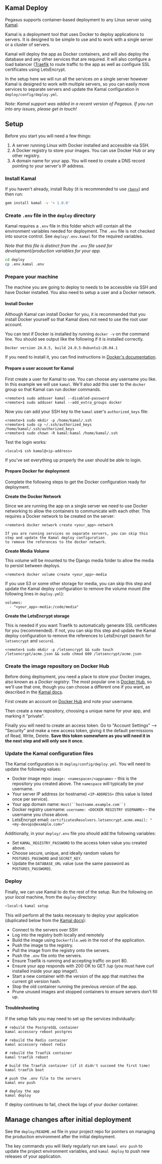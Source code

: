 ## Kamal Deploy

Pegasus supports container-based deployment to any Linux server using [Kamal](https://kamal-deploy.org/).

Kamal is a deployment tool that uses Docker to deploy applications to servers. It is designed to be simple to use
and to work with a single server or a cluster of servers.

Kamal will deploy the app as Docker containers, and will also deploy the database and any other services that are
required. It will also configure a load balancer ([Traefik](https://traefik.io/) to route traffic to the app
as well as configure SSL certificates using LetsEncrypt.

In the setup here we will run all the services on a single server however Kamal is designed to work with multiple servers,
so you can easily move services to separate servers and update the Kamal configuration in `deploy/config/deploy.yml`.

*Note: Kamal support was added in a recent version of Pegasus. If you run into any issues, please get in touch!*

## Setup

Before you start you will need a few things:

1. A server running Linux with Docker installed and accessible via SSH.
2. A Docker registry to store your images. You can use Docker Hub or any other registry.
3. A domain name for your app. You will need to create a DNS record pointing to your server's IP address.

### Install Kamal

If you haven't already, install Ruby (it is recommended to use [`rbenv`](https://github.com/rbenv/rbenv))
and then run:

```bash
gem install kamal -v '> 1.0.0'
```

### Create `.env` file in the `deploy` directory

Kamal requires a `.env` file in this folder which will contain all the environment variables needed for deployment.
The `.env` file is not checked into source control. See `deploy/.env.kamal` for the required variables.

*Note that this file is distinct from the `.env` file used for development/production variables for your app.*

```bash
cd deploy
cp .env.kamal .env
```

### Prepare your machine

The machine you are going to deploy to needs to be accessible via SSH and have Docker installed.
You also need to setup a user and a Docker network.

#### Install Docker

Although Kamal can install Docker for you, it is recommended that you install Docker yourself
so that Kamal does not need to use the root user account.

You can test if Docker is installed by running `docker -v` on the command line. You should see output like
the following if it is installed correctly.

```
Docker version 24.0.5, build 24.0.5-0ubuntu1~20.04.1
```

If you need to install it, you can find instructions in [Docker's documentation](https://docs.docker.com/engine/install/).

#### Prepare a user account for Kamal

First create a user for Kamal to use.
You can choose any username you like. In this example we will use `kamal`.
We'll also add this user to the `docker` group so that Kamal can run docker commands.

```shell
<remote>$ sudo adduser kamal --disabled-password
<remote>$ sudo adduser kamal --add_extra_groups docker
```

Now you can add your SSH key to the `kamal` user's `authorized_keys` file:

```shell
<remote>$ sudo mkdir -p /home/kamal/.ssh
<remote>$ sudo cp ~/.ssh/authorized_keys /home/kamal/.ssh/authorized_keys
<remote>$ sudo chown -R kamal:kamal /home/kamal/.ssh
```

Test the login works:

```shell
<local>$ ssh kamal@<ip-address>
```

If you've set everything up properly the user should be able to login.

#### Prepare Docker for deployment

Complete the following steps to get the Docker configuration ready for deployment. 

**Create the Docker Network**

Since we are running the app on a single server we need to use Docker networking to allow the containers to communicate
with each other. This requires a Docker network to be created on the server:

```shell
<remote>$ docker network create <your_app>-network
```
   
    If you are running services on separate servers, you can skip this step and update the Kamal deploy configuration
    to remove the references to the docker network.

**Create Media Volume**

This volume will be mounted to the Django media folder to allow the media to persist between deploys.

```shell
<remote>$ docker volume create <your_app>-media
```

If you use S3 or some other storage for media, you can skip this step and update the Kamal
deploy configuration to remove the volume mount (the following lines in `deploy.yml`):

```
volumes:
  - "<your_app>-media:/code/media"
```

**Create the LetsEncrypt storage**

This is needed if you want Traefik to automatically generate SSL certificates for you (recommended). If not, you can skip
    this step and update the Kamal deploy configuration to remove the references to LetsEncrypt
    (search for `letsencrypt` and `secure`).

```shell
<remote>$ sudo mkdir -p /letsencrypt && sudo touch /letsencrypt/acme.json && sudo chmod 600 /letsencrypt/acme.json
```

### Create the image repository on Docker Hub

Before doing deployment, you need a place to store your Docker images, also known as a *Docker registry*.
The most popular one is [Docker Hub](https://hub.docker.com/), so we'll use that one, though
you can choose a different one if you want, as described in the [Kamal docs](https://kamal-deploy.org/docs/configuration).

First create an account on [Docker Hub](https://hub.docker.com/) and note your username.

Then create a new repository, choosing a unique name for your app, and marking it "private".

Finally you will need to create an access token. Go to "Account Settings" --> "Security" and make a new access token,
giving it the default permissions of Read, Write, Delete.
**Save this token somewhere as you will need it in the next step and will only see it once.**

### Update the Kamal configuration files

The Kamal configuration is in `deploy/config/deploy.yml`.
You will need to update the following values:

* Docker image repo: `image: <namespace>/<appname>` - this is the repository you created above.
  The `namespace` will typically be your username.
* Your server IP address (or hostname) `<IP-ADDRESS>` (this value is listed once per service).
* Your app domain name: `Host(``hostname.example.com``)`
* Docker registry username: `username: <DOCKER REGISTRY USERNAME>` - the username you chose above.
* LetsEncrypt email: `certificatesResolvers.letsencrypt.acme.email: "<my-devops@example.com>"`

Additionally, in your `deploy/.env` file you should add the following variables:

* Set `KAMAL_REGISTRY_PASSWORD` to the access token value you created above.
* Choose secure, unique, and ideally random values for `POSTGRES_PASSWORD` and `SECRET_KEY`.
* Update the `DATABASE_URL` value (use the same password as `POSTGRES_PASSWORD`).

### Deploy

Finally, we can use Kamal to do the rest of the setup. Run the following on your *local* machine,
from the `deploy` directory:

```bash
<local>$ kamal setup
```
 
This will perform all the tasks necessary to deploy your application
(duplicated below from the [Kamal docs](https://kamal-deploy.org/docs/installation)):
 
* Connect to the servers over SSH
* Log into the registry both locally and remotely
* Build the image using `Dockerfile.web` in the root of the application.
* Push the image to the registry.
* Pull the image from the registry onto the servers.
* Push the `.env` file onto the servers.
* Ensure Traefik is running and accepting traffic on port 80.
* Ensure your app responds with 200 OK to GET /up (you must have curl installed inside your app image!).
* Start a new container with the version of the app that matches the current git version hash.
* Stop the old container running the previous version of the app.
* Prune unused images and stopped containers to ensure servers don’t fill up. 
 
#### Troubleshooting

If the setup fails you may need to set up the services individually:

```shell
# rebuild the PostgreSQL container
kamal accessory reboot postgres

# rebuild the Redis container
kamal accessory reboot redis

# rebuild the Traefik container
kamal traefik reboot

# build the Traefik container (if it didn't succeed the first time)
kamal traefik boot

# push the .env file to the servers
kamal env push

# deploy the app
kamal deploy
```

If deploy continues to fail, check the logs of your docker container.

## Manage changes after initial deployment

See the `deploy/README.md` file in your project repo for pointers on managing the production environment after
the initial deployment.

The key commands you will likely regularly run are `kamal env push` to update the project environment variables,
and `kamal deploy` to push new releases of your application.
